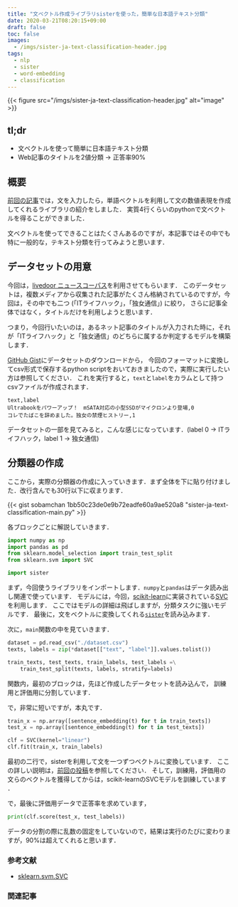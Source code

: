 ```yaml
---
title: "文ベクトル作成ライブラリsisterを使った，簡単な日本語テキスト分類"
date: 2020-03-21T08:20:15+09:00
draft: false
toc: false
images:
  - /imgs/sister-ja-text-classification-header.jpg
tags: 
  - nlp
  - sister
  - word-embedding
  - classification
---
```


{{< figure src="/imgs/sister-ja-text-classification-header.jpg" alt="image" >}}

## tl;dr

- 文ベクトルを使って簡単に日本語テキスト分類
- Web記事のタイトルを2値分類 -> 正答率90%


## 概要

[前回の記事](https://sobamchan.github.io/posts/sister-intro/)では，文を入力したら，単語ベクトルを利用して文の数値表現を作成してくれるライブラリの紹介をしました．
実質4行くらいのpythonで文ベクトルを得ることができました．  

文ベクトルを使ってできることはたくさんあるのですが，本記事ではその中でも特に一般的な，テキスト分類を行ってみようと思います．


## データセットの用意

今回は，[livedoor ニュースコーパス](https://www.rondhuit.com/download.html)を利用させてもらいます．
このデータセットは，複数メディアから収集された記事がたくさん格納されているのですが，今回は，その中でも二つ (「ITライフハック」，「独女通信」) に絞り，
さらに記事全体ではなく，タイトルだけを利用しようと思います．

つまり，今回行いたいのは，あるネット記事のタイトルが入力された時に，それが「ITライフハック」と「独女通信」のどちらに属するか判定するモデルを構築します．

[GitHub Gist](https://gist.github.com/sobamchan/1bb50c23de0e9b72eadfe60a9ae520a8#file-sister-ja-text-classification-build-dataset-py)にデータセットのダウンロードから，
今回のフォーマットに変換してcsv形式で保存するpython scriptをおいておきましたので，実際に実行したい方は参照してください．
これを実行すると，`text`と`label`をカラムとして持つcsvファイルが作成されます．

```csv
text,label
Ultrabookをパワーアップ！　mSATA対応の小型SSDがマイクロンより登場,0
コレでたばこを辞めました。独女の禁煙ヒストリー,1
```

データセットの一部を見てみると，こんな感じになっています．(label 0 -> ITライフハック，label 1 -> 独女通信)


## 分類器の作成

ここから，実際の分類器の作成に入っていきます．まず全体を下に貼り付けました．改行含んでも30行以下に収まります．

{{< gist sobamchan 1bb50c23de0e9b72eadfe60a9ae520a8 "sister-ja-text-classification-main.py" >}}

各ブロックごとに解説していきます．

```python
import numpy as np
import pandas as pd
from sklearn.model_selection import train_test_split
from sklearn.svm import SVC

import sister
```

まず，今回使うライブラリをインポートします．`numpy`と`pandas`はデータ読み出し関連で使っています．
モデルには，今回，[scikit-learn](https://scikit-learn.org/)に実装されている[SVC](https://scikit-learn.org/stable/modules/generated/sklearn.svm.SVC.html#sklearn.svm.SVC)を利用します．
ここではモデルの詳細は飛ばしますが，分類タスクに強いモデルです．
最後に，文をベクトルに変換してくれる[`sister`](https://github.com/tofunlp/sister)を読み込みます．


次に，`main`関数の中を見ていきます．
```python
dataset = pd.read_csv("./dataset.csv")
texts, labels = zip(*dataset[["text", "label"]].values.tolist())

train_texts, test_texts, train_labels, test_labels =\
    train_test_split(texts, labels, stratify=labels)
```
関数内，最初のブロックは，先ほど作成したデータセットを読み込んで， 訓練用と評価用に分割しています．


で，非常に短いですが，本丸です．
```python
train_x = np.array([sentence_embedding(t) for t in train_texts])
test_x = np.array([sentence_embedding(t) for t in test_texts])

clf = SVC(kernel="linear")
clf.fit(train_x, train_labels)
```
最初の二行で，sisterを利用して文を一つずつベクトルに変換しています．
ここの詳しい説明は，[前回の投稿](https://sobamchan.github.io/posts/sister-intro/)を参照してください．
そして，訓練用，評価用の文らのベクトルを獲得してからは，scikit-learnのSVCモデルを訓練しています ．


で，最後に評価用データで正答率を求めています，
```python
print(clf.score(test_x, test_labels))
```
データの分割の際に乱数の固定をしていないので，結果は実行のたびに変わりますが，90%は超えてくれると思います．


### 参考文献

- [sklearn.svm.SVC](https://scikit-learn.org/stable/modules/generated/sklearn.svm.SVC.html#sklearn.svm.SVC)

### 関連記事
